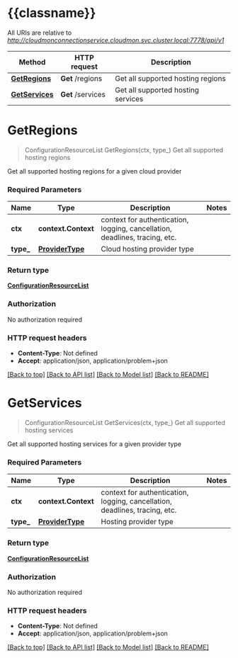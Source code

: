 # {{classname}}

All URIs are relative to *http://cloudmonconnectionservice.cloudmon.svc.cluster.local:7778/api/v1*

Method | HTTP request | Description
------------- | ------------- | -------------
[**GetRegions**](ResourcesApi.md#GetRegions) | **Get** /regions | Get all supported hosting regions
[**GetServices**](ResourcesApi.md#GetServices) | **Get** /services | Get all supported hosting services

# **GetRegions**
> ConfigurationResourceList GetRegions(ctx, type_)
Get all supported hosting regions

Get all supported hosting regions for a given cloud provider

### Required Parameters

Name | Type | Description  | Notes
------------- | ------------- | ------------- | -------------
 **ctx** | **context.Context** | context for authentication, logging, cancellation, deadlines, tracing, etc.
  **type_** | [**ProviderType**](.md)| Cloud hosting provider type | 

### Return type

[**ConfigurationResourceList**](ConfigurationResourceList.md)

### Authorization

No authorization required

### HTTP request headers

 - **Content-Type**: Not defined
 - **Accept**: application/json, application/problem+json

[[Back to top]](#) [[Back to API list]](../README.md#documentation-for-api-endpoints) [[Back to Model list]](../README.md#documentation-for-models) [[Back to README]](../README.md)

# **GetServices**
> ConfigurationResourceList GetServices(ctx, type_)
Get all supported hosting services

Get all supported hosting services for a given provider type

### Required Parameters

Name | Type | Description  | Notes
------------- | ------------- | ------------- | -------------
 **ctx** | **context.Context** | context for authentication, logging, cancellation, deadlines, tracing, etc.
  **type_** | [**ProviderType**](.md)| Hosting provider type | 

### Return type

[**ConfigurationResourceList**](ConfigurationResourceList.md)

### Authorization

No authorization required

### HTTP request headers

 - **Content-Type**: Not defined
 - **Accept**: application/json, application/problem+json

[[Back to top]](#) [[Back to API list]](../README.md#documentation-for-api-endpoints) [[Back to Model list]](../README.md#documentation-for-models) [[Back to README]](../README.md)

